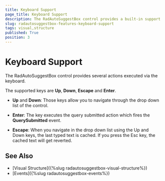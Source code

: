 ```yaml
---
title: Keyboard Support
page_title: Keyboard Support
description: The RadAutoSuggestBox control provides a built-in support for the Up, Down, Esc and Enter keys.
slug: radautosuggestbox-features-keyboard-support
tags: visual,structure
published: True
position: 3
---
```


# Keyboard Support

The RadAutoSuggestBox control provides several actions executed via the keyboard.

The supported keys are  __Up__, __Down__, __Escape__ and __Enter__.

* __Up__ and __Down__: Those keys allow you to navigate through the drop down list of the control.

* __Enter__: The key executes the query submitted action which fires the __QuerySubmitted__ event.

* __Escape__: When you navigate in the drop down list using the Up and Down keys, the last typed text is cached. If you press the Esc key, the cached text will get reverted.

## See Also  
 * [Visual Structure]({%slug radautosuggestbox-visual-structure%})
 * [Events]({%slug radautosuggestbox-events%})
